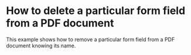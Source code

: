 # How to delete a particular form field from a PDF document 


This example shows how to remove a particular form field from a PDF document knowing its name.

<br/>


